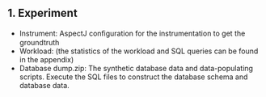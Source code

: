 ## 1. Experiment
- Instrument: AspectJ conﬁguration for the instrumentation to get the groundtruth
- Workload: (the statistics of the workload and SQL queries can be found in the appendix)
- Database dump.zip: The synthetic database data and data-populating scripts. 
                     Execute the SQL files to construct the database schema and database data. 
